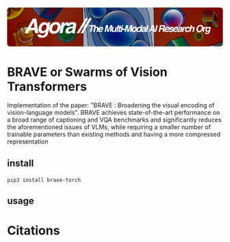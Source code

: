 [![Multi-Modality](agorabanner.png)](https://discord.gg/qUtxnK2NMf)

# BRAVE or Swarms of Vision Transformers
Implementation of the paper: "BRAVE : Broadening the visual encoding of vision-language models". BRAVE achieves state-of-the-art performance on a broad range of captioning and VQA benchmarks and significantly reduces the aforementioned issues of VLMs, while requiring a smaller number of trainable parameters than existing methods and having a more compressed representation

## install
`pip3 install brave-torch`


## usage


# Citations

